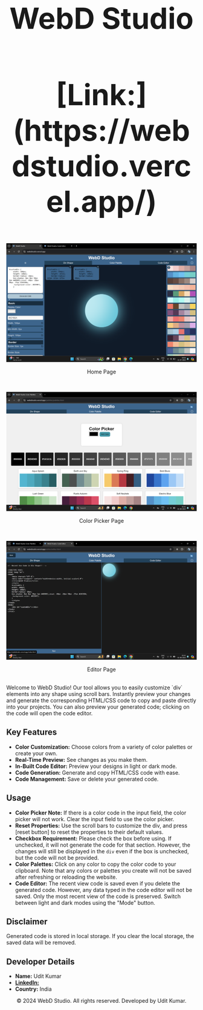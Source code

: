 <h1 align="center" style="font-size: 5.5em;">
WebD Studio
</h1>

<h2 align="center" style="font-size: 5.5em;">
[Link:](https://webdstudio.vercel.app/)
</h2>


<p align="center">
  <img src="https://github.com/iamtidu/WebDstudio/blob/main/assest/home.png" alt="WebD Studio" width="600">
</p>
<p align="center">Home Page</p>
<br/>
<p align="center">
  <img src="https://github.com/iamtidu/WebDstudio/blob/main/assest/color-palettes.png" alt="WebD Studio" width="600">
</p>
<p align="center">Color Picker Page</p>
<br/>
<p align="center">
  <img src="https://github.com/iamtidu/WebDstudio/blob/main/assest/code-editor.png" alt="WebD Studio" width="600">
</p>
<p align="center">Editor Page</p>
<br/>
Welcome to WebD Studio! Our tool allows you to easily customize `div` elements into any shape using scroll bars. Instantly preview your changes and generate the corresponding HTML/CSS code to copy and paste directly into your projects. You can also preview your generated code; clicking on the code will open the code editor. 

## Key Features

- **Color Customization:** Choose colors from a variety of color palettes or create your own.
- **Real-Time Preview:** See changes as you make them.
- **In-Built Code Editor:** Preview your designs in light or dark mode.
- **Code Generation:** Generate and copy HTML/CSS code with ease.
- **Code Management:** Save or delete your generated code.

## Usage
- **Color Picker Note:** If there is a color code in the input field, the color picker will not work. Clear the input field to use the color picker.
- **Reset Properties:** Use the scroll bars to customize the div, and press [reset button] to reset the properties to their default values.
- **Checkbox Requirement:** Please check the box before using. If unchecked, it will not generate the code for that section. However, the changes will still be displayed in the `div` even if the box is unchecked, but the code will not be provided.
- **Color Palettes:** Click on any color to copy the color code to your clipboard. Note that any colors or palettes you create will not be saved after refreshing or reloading the website.
- **Code Editor:** The recent view code is saved even if you delete the generated code. However, any data typed in the code editor will not be saved. Only the most recent view of the code is preserved. Switch between light and dark modes using the "Mode" button.

## Disclaimer

Generated code is stored in local storage. If you clear the local storage, the saved data will be removed.

## Developer Details

- **Name:** Udit Kumar
- [ **LinkedIn:**](https://www.linkedin.com/in/iamtidu/)
- **Country:** India
<p align="center">
© 2024 WebD Studio. All rights reserved. Developed by Udit Kumar. </p>
